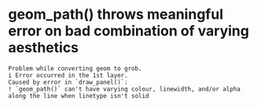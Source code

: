 # geom_path() throws meaningful error on bad combination of varying aesthetics

    Problem while converting geom to grob.
    i Error occurred in the 1st layer.
    Caused by error in `draw_panel()`:
    ! `geom_path()` can't have varying colour, linewidth, and/or alpha along the line when linetype isn't solid


